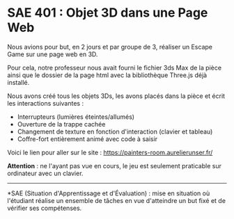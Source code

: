 # SAE 401 : Objet 3D dans une Page Web

Nous avions pour but, en 2 jours et par groupe de 3, réaliser un Escape Game sur une page web en 3D.

Pour cela, notre professeur nous avait fourni le fichier 3ds Max de la pièce ainsi que le dossier de la page html avec la bibliothèque Three.js déjà installé.

Nous avons créé tous les objets 3Ds, les avons placés dans la pièce et écrit les interactions suivantes :

- Interrupteurs (lumières éteintes/allumés)
- Ouverture de la trappe cachée
- Changement de texture en fonction d'interaction (clavier et tableau)
- Coffre-fort entièrement animé avec code à saisir
  
Voici le lien pour aller sur le site : https://painters-room.aurelierunser.fr/

**Attention** : ne l'ayant pas vue en cours, le jeu est seulement praticable sur ordinateur avec un clavier.

<hr/>

*SAE (Situation d'Apprentissage et d'Évaluation) : mise en situation où l'étudiant réalise un ensemble de tâches en vue d'atteindre un but fixé et de vérifier ses compétenses.

